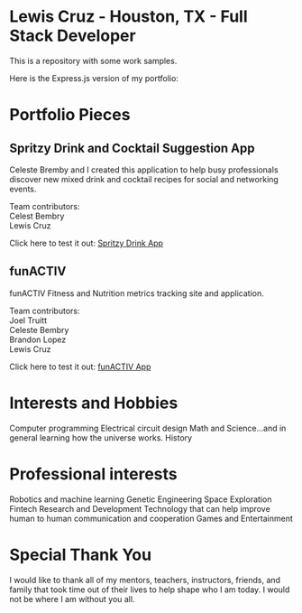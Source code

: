 # Lewis Cruz - Houston, TX - Full Stack Developer

This is a repository with some work samples.

Here is the Express.js version of my portfolio:

# Portfolio Pieces

## Spritzy Drink and Cocktail Suggestion App
Celeste Bremby and I created this application to help busy professionals discover new mixed drink and cocktail recipes for social and networking events.

Team contributors:</br>
Celest Bembry</br>
Lewis Cruz


Click here to test it out: [Spritzy Drink App](https://celestejbembry.github.io/Project-1/)

## funACTIV
funACTIV Fitness and Nutrition metrics tracking site and application.

Team contributors:</br>
Joel Truitt</br>
Celeste Bembry</br>
Brandon Lopez</br>
Lewis Cruz

Click here to test it out: [funACTIV App](https://agile-thicket-05064.herokuapp.com/)

# Interests and Hobbies

Computer programming
Electrical circuit design
Math and Science...and in general learning how the universe works.
History

# Professional interests

Robotics and machine learning
Genetic Engineering
Space Exploration
Fintech
Research and Development
Technology that can help improve human to human communication and cooperation
Games and Entertainment

# Special Thank You

I would like to thank all of my mentors, teachers, instructors, friends, and family that took time out of their lives to help shape who I am today.
I would not be where I am without you all.
